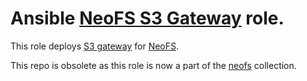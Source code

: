 Ansible [NeoFS S3 Gateway][neofs-s3-gw] role.
=========

This role deploys [S3 gateway][neofs-s3-gw] for [NeoFS][neofs].

[neofs-s3-gw]: https://github.com/nspcc-dev/neofs-s3-gw
[neofs]:       https://fs.neo.org

This repo is obsolete as this role is now a part of the [neofs](https://github.com/nspcc-dev/ansible-neofs) collection.
